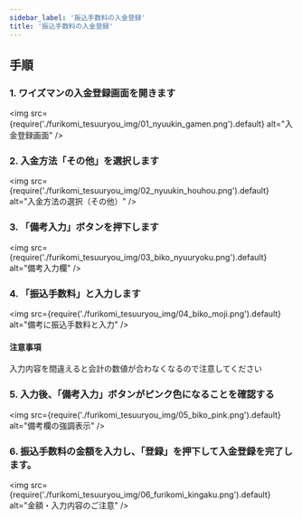 ```yaml
---
sidebar_label: '振込手数料の入金登録'
title: '振込手数料の入金登録'
---
```


## 手順

### 1. ワイズマンの入金登録画面を開きます
<img src={require('./furikomi_tesuuryou_img/01_nyuukin_gamen.png').default} alt="入金登録画面" />

### 2. 入金方法「その他」を選択します
<img src={require('./furikomi_tesuuryou_img/02_nyuukin_houhou.png').default} alt="入金方法の選択（その他）" />

### 3. 「備考入力」ボタンを押下します
<img src={require('./furikomi_tesuuryou_img/03_biko_nyuuryoku.png').default} alt="備考入力欄" />

### 4. 「振込手数料」と入力します
<img src={require('./furikomi_tesuuryou_img/04_biko_moji.png').default} alt="備考に振込手数料と入力" />
#### 注意事項
入力内容を間違えると会計の数値が合わなくなるので注意してください

### 5. 入力後、「備考入力」ボタンがピンク色になることを確認する
<img src={require('./furikomi_tesuuryou_img/05_biko_pink.png').default} alt="備考欄の強調表示" />

### 6. 振込手数料の金額を入力し、「登録」を押下して入金登録を完了します。
<img src={require('./furikomi_tesuuryou_img/06_furikomi_kingaku.png').default} alt="金額・入力内容のご注意" />